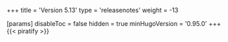 +++
title = 'Version 5.13'
type = 'releasenotes'
weight = -13

[params]
  disableToc = false
  hidden = true
  minHugoVersion = '0.95.0'
+++
{{< piratify >}}
